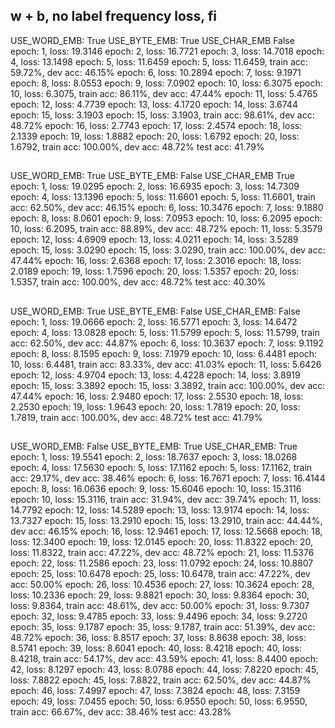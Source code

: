 ## w + b, no label frequency loss, fi
USE_WORD_EMB: True
USE_BYTE_EMB: True
USE_CHAR_EMB False
epoch: 1, loss: 19.3146
epoch: 2, loss: 16.7721
epoch: 3, loss: 14.7018
epoch: 4, loss: 13.1498
epoch: 5, loss: 11.6459
epoch: 5, loss: 11.6459, train acc: 59.72%, dev acc: 46.15%
epoch: 6, loss: 10.2894
epoch: 7, loss: 9.1971
epoch: 8, loss: 8.0553
epoch: 9, loss: 7.0902
epoch: 10, loss: 6.3075
epoch: 10, loss: 6.3075, train acc: 86.11%, dev acc: 47.44%
epoch: 11, loss: 5.4765
epoch: 12, loss: 4.7739
epoch: 13, loss: 4.1720
epoch: 14, loss: 3.6744
epoch: 15, loss: 3.1903
epoch: 15, loss: 3.1903, train acc: 98.61%, dev acc: 48.72%
epoch: 16, loss: 2.7743
epoch: 17, loss: 2.4574
epoch: 18, loss: 2.1339
epoch: 19, loss: 1.8882
epoch: 20, loss: 1.6792
epoch: 20, loss: 1.6792, train acc: 100.00%, dev acc: 48.72%
test acc: 41.79%

## 

USE_WORD_EMB: True
USE_BYTE_EMB: False
USE_CHAR_EMB True
epoch: 1, loss: 19.0295
epoch: 2, loss: 16.6935
epoch: 3, loss: 14.7309
epoch: 4, loss: 13.1396
epoch: 5, loss: 11.6601
epoch: 5, loss: 11.6601, train acc: 62.50%, dev acc: 46.15%
epoch: 6, loss: 10.3476
epoch: 7, loss: 9.1880
epoch: 8, loss: 8.0601
epoch: 9, loss: 7.0953
epoch: 10, loss: 6.2095
epoch: 10, loss: 6.2095, train acc: 88.89%, dev acc: 48.72%
epoch: 11, loss: 5.3579
epoch: 12, loss: 4.6909
epoch: 13, loss: 4.0211
epoch: 14, loss: 3.5289
epoch: 15, loss: 3.0290
epoch: 15, loss: 3.0290, train acc: 100.00%, dev acc: 47.44%
epoch: 16, loss: 2.6368
epoch: 17, loss: 2.3016
epoch: 18, loss: 2.0189
epoch: 19, loss: 1.7596
epoch: 20, loss: 1.5357
epoch: 20, loss: 1.5357, train acc: 100.00%, dev acc: 48.72%
test acc: 40.30%

## 

USE_WORD_EMB: True
USE_BYTE_EMB: False
USE_CHAR_EMB: False
epoch: 1, loss: 19.0666
epoch: 2, loss: 16.5771
epoch: 3, loss: 14.6472
epoch: 4, loss: 13.0828
epoch: 5, loss: 11.5799
epoch: 5, loss: 11.5799, train acc: 62.50%, dev acc: 44.87%
epoch: 6, loss: 10.3637
epoch: 7, loss: 9.1192
epoch: 8, loss: 8.1595
epoch: 9, loss: 7.1979
epoch: 10, loss: 6.4481
epoch: 10, loss: 6.4481, train acc: 83.33%, dev acc: 41.03%
epoch: 11, loss: 5.6426
epoch: 12, loss: 4.9704
epoch: 13, loss: 4.4228
epoch: 14, loss: 3.8919
epoch: 15, loss: 3.3892
epoch: 15, loss: 3.3892, train acc: 100.00%, dev acc: 47.44%
epoch: 16, loss: 2.9480
epoch: 17, loss: 2.5530
epoch: 18, loss: 2.2530
epoch: 19, loss: 1.9643
epoch: 20, loss: 1.7819
epoch: 20, loss: 1.7819, train acc: 100.00%, dev acc: 48.72%
test acc: 41.79%

## 
USE_WORD_EMB: False
USE_BYTE_EMB: True
USE_CHAR_EMB: True
epoch: 1, loss: 19.5541
epoch: 2, loss: 18.7637
epoch: 3, loss: 18.0268
epoch: 4, loss: 17.5630
epoch: 5, loss: 17.1162
epoch: 5, loss: 17.1162, train acc: 29.17%, dev acc: 38.46%
epoch: 6, loss: 16.7671
epoch: 7, loss: 16.4144
epoch: 8, loss: 16.0636
epoch: 9, loss: 15.6046
epoch: 10, loss: 15.3116
epoch: 10, loss: 15.3116, train acc: 31.94%, dev acc: 39.74%
epoch: 11, loss: 14.7792
epoch: 12, loss: 14.5289
epoch: 13, loss: 13.9174
epoch: 14, loss: 13.7327
epoch: 15, loss: 13.2910
epoch: 15, loss: 13.2910, train acc: 44.44%, dev acc: 46.15%
epoch: 16, loss: 12.9461
epoch: 17, loss: 12.5668
epoch: 18, loss: 12.3400
epoch: 19, loss: 12.0145
epoch: 20, loss: 11.8322
epoch: 20, loss: 11.8322, train acc: 47.22%, dev acc: 48.72%
epoch: 21, loss: 11.5376
epoch: 22, loss: 11.2586
epoch: 23, loss: 11.0792
epoch: 24, loss: 10.8807
epoch: 25, loss: 10.6478
epoch: 25, loss: 10.6478, train acc: 47.22%, dev acc: 50.00%
epoch: 26, loss: 10.4536
epoch: 27, loss: 10.3624
epoch: 28, loss: 10.2336
epoch: 29, loss: 9.8821
epoch: 30, loss: 9.8364
epoch: 30, loss: 9.8364, train acc: 48.61%, dev acc: 50.00%
epoch: 31, loss: 9.7307
epoch: 32, loss: 9.4785
epoch: 33, loss: 9.4496
epoch: 34, loss: 9.2720
epoch: 35, loss: 9.1787
epoch: 35, loss: 9.1787, train acc: 51.39%, dev acc: 48.72%
epoch: 36, loss: 8.8517
epoch: 37, loss: 8.8638
epoch: 38, loss: 8.5741
epoch: 39, loss: 8.6041
epoch: 40, loss: 8.4218
epoch: 40, loss: 8.4218, train acc: 54.17%, dev acc: 43.59%
epoch: 41, loss: 8.4400
epoch: 42, loss: 8.1297
epoch: 43, loss: 8.0788
epoch: 44, loss: 7.8220
epoch: 45, loss: 7.8822
epoch: 45, loss: 7.8822, train acc: 62.50%, dev acc: 44.87%
epoch: 46, loss: 7.4997
epoch: 47, loss: 7.3824
epoch: 48, loss: 7.3159
epoch: 49, loss: 7.0455
epoch: 50, loss: 6.9550
epoch: 50, loss: 6.9550, train acc: 66.67%, dev acc: 38.46%
test acc: 43.28%